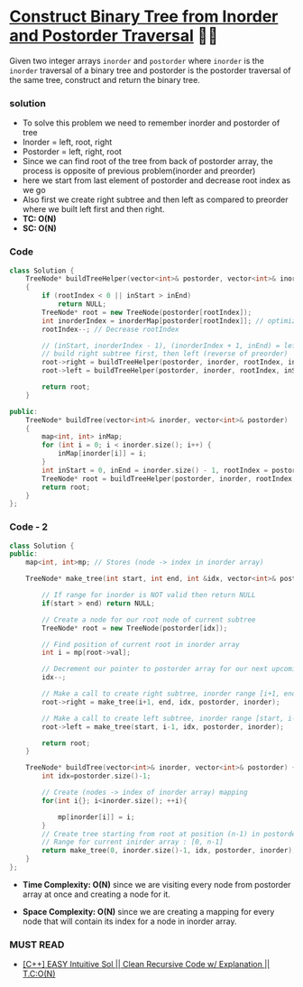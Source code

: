 # [Construct Binary Tree from Inorder and Postorder Traversal](https://leetcode.com/problems/construct-binary-tree-from-inorder-and-postorder-traversal/) 🌟🌟

Given two integer arrays `inorder` and `postorder` where `inorder` is the `inorder` traversal of a binary tree and postorder is the postorder traversal of the same tree, construct and return the binary tree.

### solution

-   To solve this problem we need to remember inorder and postorder of tree
-   Inorder = left, root, right
-   Postorder = left, right, root
-   Since we can find root of the tree from back of postorder array, the process is opposite of previous problem(inorder and preorder)
-   here we start from last element of postorder and decrease root index as we go
-   Also first we create right subtree and then left as compared to preorder where we built left first and then right.
-   **TC: O(N)**
-   **SC: O(N)**

### Code

```cpp
class Solution {
    TreeNode* buildTreeHelper(vector<int>& postorder, vector<int>& inorder, int& rootIndex, int inStart, int inEnd, map<int, int>& inorderMap)
    {
        if (rootIndex < 0 || inStart > inEnd)
            return NULL;
        TreeNode* root = new TreeNode(postorder[rootIndex]);
        int inorderIndex = inorderMap[postorder[rootIndex]]; // optimized with map
        rootIndex--; // Decrease rootIndex

        // (inStart, inorderIndex - 1), (inorderIndex + 1, inEnd) = leftSubtree, rightSubtree
        // build right subtree first, then left (reverse of preorder)
        root->right = buildTreeHelper(postorder, inorder, rootIndex, inorderIndex + 1, inEnd, inorderMap);
        root->left = buildTreeHelper(postorder, inorder, rootIndex, inStart, inorderIndex - 1, inorderMap);

        return root;
    }

public:
    TreeNode* buildTree(vector<int>& inorder, vector<int>& postorder)
    {
        map<int, int> inMap;
        for (int i = 0; i < inorder.size(); i++) {
            inMap[inorder[i]] = i;
        }
        int inStart = 0, inEnd = inorder.size() - 1, rootIndex = postorder.size() - 1;
        TreeNode* root = buildTreeHelper(postorder, inorder, rootIndex, inStart, inEnd, inMap);
        return root;
    }
};
```

### Code - 2

```cpp
class Solution {
public:
    map<int, int>mp; // Stores (node -> index in inorder array)

    TreeNode* make_tree(int start, int end, int &idx, vector<int>& postorder, vector<int>& inorder){

		// If range for inorder is NOT valid then return NULL
        if(start > end) return NULL;

		// Create a node for our root node of current subtree
        TreeNode* root = new TreeNode(postorder[idx]);

		// Find position of current root in inorder array
        int i = mp[root->val];

		// Decrement our pointer to postorder array for our next upcoming root if any
        idx--;

		// Make a call to create right subtree, inorder range [i+1, end]
        root->right = make_tree(i+1, end, idx, postorder, inorder);

		// Make a call to create left subtree, inorder range [start, i-1]
        root->left = make_tree(start, i-1, idx, postorder, inorder);

        return root;
    }

    TreeNode* buildTree(vector<int>& inorder, vector<int>& postorder) {
        int idx=postorder.size()-1;

		// Create (nodes -> index of inorder array) mapping
        for(int i{}; i<inorder.size(); ++i){

            mp[inorder[i]] = i;
        }
		// Create tree starting from root at position (n-1) in postorder array
		// Range for current inirder array : [0, n-1]
        return make_tree(0, inorder.size()-1, idx, postorder, inorder);
    }
};
```

-   **Time Complexity: O(N)** since we are visiting every node from postorder array at once and creating a node for it.

-   **Space Complexity: O(N)** since we are creating a mapping for every node that will contain its index for a node in inorder array.

### MUST READ

-   [[C++] EASY Intuitive Sol || Clean Recursive Code w/ Explanation || T.C:O(N)](<https://leetcode.com/problems/construct-binary-tree-from-inorder-and-postorder-traversal/discuss/1588934/C%2B%2B-EASY-Intuitive-Sol-oror-Clean-Recursive-Code-w-Explanation-oror-T.C%3AO(N)>)
